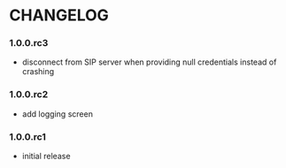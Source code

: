 # CHANGELOG
### 1.0.0.rc3
- disconnect from SIP server when providing null credentials instead of crashing

### 1.0.0.rc2
- add logging screen

### 1.0.0.rc1
- initial release